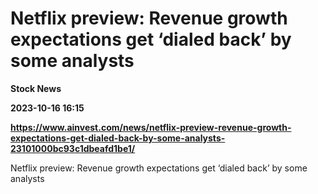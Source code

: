 # Netflix preview: Revenue growth expectations get ‘dialed back’ by some analysts
**Stock News**

**2023-10-16 16:15**

**https://www.ainvest.com/news/netflix-preview-revenue-growth-expectations-get-dialed-back-by-some-analysts-23101000bc93c1dbeafd1be1/**

Netflix preview: Revenue growth expectations get ‘dialed back’ by some analysts